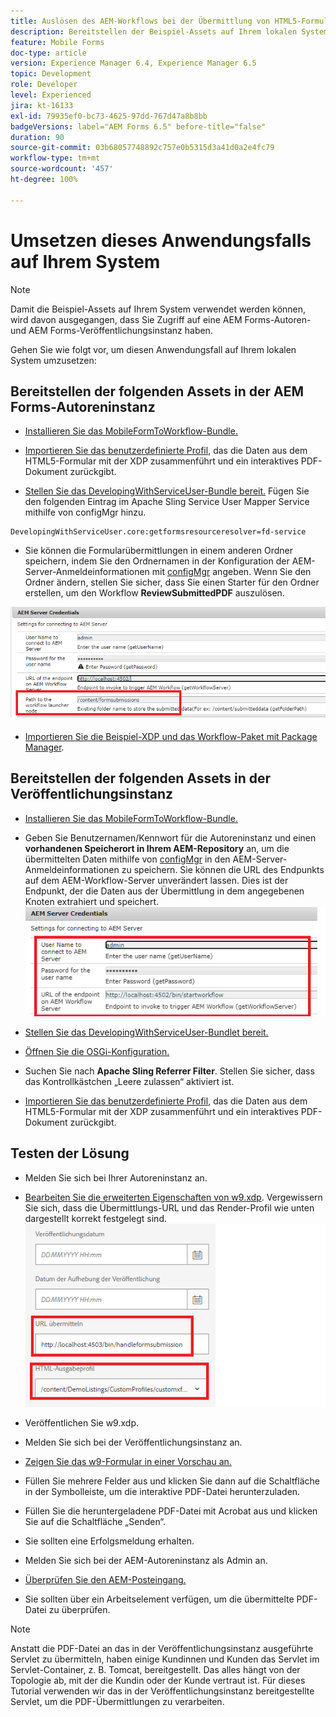 ```yaml
---
title: Auslösen des AEM-Workflows bei der Übermittlung von HTML5-Formularen – Umsetzen des Anwendungsfalls
description: Bereitstellen der Beispiel-Assets auf Ihrem lokalen System
feature: Mobile Forms
doc-type: article
version: Experience Manager 6.4, Experience Manager 6.5
topic: Development
role: Developer
level: Experienced
jira: kt-16133
exl-id: 79935ef0-bc73-4625-97dd-767d47a8b8bb
badgeVersions: label="AEM Forms 6.5" before-title="false"
duration: 90
source-git-commit: 03b68057748892c757e0b5315d3a41d0a2e4fc79
workflow-type: tm+mt
source-wordcount: '457'
ht-degree: 100%

---
```


# Umsetzen dieses Anwendungsfalls auf Ihrem System

>[!NOTE]
>
>Damit die Beispiel-Assets auf Ihrem System verwendet werden können, wird davon ausgegangen, dass Sie Zugriff auf eine AEM Forms-Autoren- und AEM Forms-Veröffentlichungsinstanz haben.

Gehen Sie wie folgt vor, um diesen Anwendungsfall auf Ihrem lokalen System umzusetzen:

## Bereitstellen der folgenden Assets in der AEM Forms-Autoreninstanz

* [Installieren Sie das MobileFormToWorkflow-Bundle.](assets/MobileFormToWorkflow.core-1.0.0-SNAPSHOT.jar)

* [Importieren Sie das benutzerdefinierte Profil](assets/customprofile.zip), das die Daten aus dem HTML5-Formular mit der XDP zusammenführt und ein interaktives PDF-Dokument zurückgibt.

* [Stellen Sie das DevelopingWithServiceUser-Bundle bereit.](https://experienceleague.adobe.com/docs/experience-manager-learn/assets/developingwithserviceuser.zip?lang=de)
Fügen Sie den folgenden Eintrag im Apache Sling Service User Mapper Service mithilfe von configMgr hinzu.

```
DevelopingWithServiceUser.core:getformsresourceresolver=fd-service
```

* Sie können die Formularübermittlungen in einem anderen Ordner speichern, indem Sie den Ordnernamen in der Konfiguration der AEM-Server-Anmeldeinformationen mit [configMgr](http://localhost:4502/system/console/configMg) angeben. Wenn Sie den Ordner ändern, stellen Sie sicher, dass Sie einen Starter für den Ordner erstellen, um den Workflow **ReviewSubmittedPDF** auszulösen.

![config-author](assets/author-config.png)
* [Importieren Sie die Beispiel-XDP und das Workflow-Paket mit Package Manager](assets/xdp-form-and-workflow.zip).


## Bereitstellen der folgenden Assets in der Veröffentlichungsinstanz

* [Installieren Sie das MobileFormToWorkflow-Bundle.](assets/MobileFormToWorkflow.core-1.0.0-SNAPSHOT.jar)

* Geben Sie Benutzernamen/Kennwort für die Autoreninstanz und einen **vorhandenen Speicherort in Ihrem AEM-Repository** an, um die übermittelten Daten mithilfe von [configMgr](http://localhost:4503/system/console/configMgr) in den AEM-Server-Anmeldeinformationen zu speichern. Sie können die URL des Endpunkts auf dem AEM-Workflow-Server unverändert lassen. Dies ist der Endpunkt, der die Daten aus der Übermittlung in dem angegebenen Knoten extrahiert und speichert.
  ![publish-config](assets/publish-config.png)

* [Stellen Sie das DevelopingWithServiceUser-Bundlet bereit.](https://experienceleague.adobe.com/docs/experience-manager-learn/assets/developingwithserviceuser.zip?lang=de)
* [Öffnen Sie die OSGi-Konfiguration.](http://localhost:4503/system/console/configMgr)
* Suchen Sie nach **Apache Sling Referrer Filter**. Stellen Sie sicher, dass das Kontrollkästchen „Leere zulassen“ aktiviert ist.
* [Importieren Sie das benutzerdefinierte Profil](assets/customprofile.zip), das die Daten aus dem HTML5-Formular mit der XDP zusammenführt und ein interaktives PDF-Dokument zurückgibt.


## Testen der Lösung

* Melden Sie sich bei Ihrer Autoreninstanz an. 
* [Bearbeiten Sie die erweiterten Eigenschaften von w9.xdp](http://localhost:4502/libs/fd/fm/gui/content/forms/formmetadataeditor.html/content/dam/formsanddocuments/w9.xdp). Vergewissern Sie sich, dass die Übermittlungs-URL und das Render-Profil wie unten dargestellt korrekt festgelegt sind.
  ![xdp-advanced-properties](assets/mobile-form-properties.png)

* Veröffentlichen Sie w9.xdp.
* Melden Sie sich bei der Veröffentlichungsinstanz an.
* [Zeigen Sie das w9-Formular in einer Vorschau an.](http://localhost:4503/content/dam/formsanddocuments/w9.xdp/jcr:content)
* Füllen Sie mehrere Felder aus und klicken Sie dann auf die Schaltfläche in der Symbolleiste, um die interaktive PDF-Datei herunterzuladen.
* Füllen Sie die heruntergeladene PDF-Datei mit Acrobat aus und klicken Sie auf die Schaltfläche „Senden“.
* Sie sollten eine Erfolgsmeldung erhalten.
* Melden Sie sich bei der AEM-Autoreninstanz als Admin an.
* [Überprüfen Sie den AEM-Posteingang.](http://localhost:4502/aem/inbox)
* Sie sollten über ein Arbeitselement verfügen, um die übermittelte PDF-Datei zu überprüfen.

>[!NOTE]
>
>Anstatt die PDF-Datei an das in der Veröffentlichungsinstanz ausgeführte Servlet zu übermitteln, haben einige Kundinnen und Kunden das Servlet im Servlet-Container, z. B. Tomcat, bereitgestellt. Das alles hängt von der Topologie ab, mit der die Kundin oder der Kunde vertraut ist. Für dieses Tutorial verwenden wir das in der Veröffentlichungsinstanz bereitgestellte Servlet, um die PDF-Übermittlungen zu verarbeiten.
